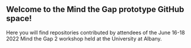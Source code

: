 ## Welcome to the Mind the Gap prototype GitHub space!
Here you will find repositories contributed by attendees of the June 16-18 2022 Mind the Gap 2 workshop held at the University at Albany.
